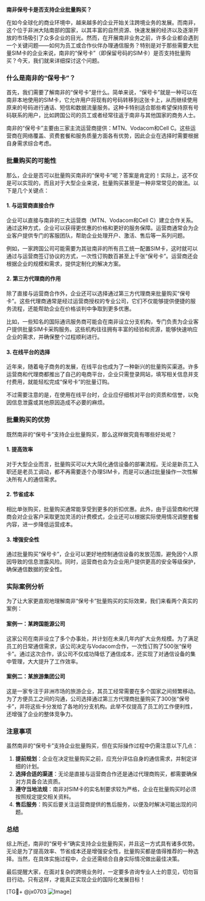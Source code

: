 **南非保号卡是否支持企业批量购买？**

在如今全球化的商业环境中，越来越多的企业开始关注跨境业务的发展。而南非，这个位于非洲大陆南部的国家，以其丰富的自然资源、快速发展的经济以及逐渐开放的市场吸引了众多企业的目光。然而，在开展南非业务之前，许多企业都会遇到一个关键问题——如何为员工或合作伙伴办理通信服务？特别是对于那些需要大批量SIM卡的企业来说，南非的“保号卡”（即保留号码的SIM卡）是否支持批量购买？今天，我们就来详细探讨这个问题。

### 什么是南非的“保号卡”？

首先，我们需要了解南非的“保号卡”是什么。简单来说，“保号卡”就是一种可以在南非本地使用的SIM卡，它允许用户将现有的号码转移到这张卡上，从而继续使用原来的号码进行通话、短信和数据流量服务。这种卡特别适合那些希望保持原有号码联系的用户，比如跨国公司的员工或者经常往返于南非与其他国家的商务人士。

南非的“保号卡”主要由三家主流运营商提供：MTN、Vodacom和Cell C。这些运营商在网络覆盖、资费套餐和服务质量方面各有优势，因此企业在选择时需要根据自身需求综合考虑。

### 批量购买的可能性

那么，企业是否可以批量购买南非的“保号卡”呢？答案是肯定的！实际上，这不仅是可以实现的，而且对于大型企业来说，批量购买甚至是一种非常常见的做法。以下是几个关键点：

#### 1. **与运营商直接合作**
企业可以直接与南非的三大运营商（MTN、Vodacom和Cell C）建立合作关系。通过这种方式，企业可以获得更优惠的价格和更好的服务保障。运营商通常会为企业客户提供专门的客服团队，帮助企业处理开户、激活、售后等一系列问题。

例如，一家跨国公司可能需要为其驻南非的所有员工统一配置SIM卡，这时就可以通过与运营商签订协议的方式，一次性订购数百甚至上千张“保号卡”。运营商还会根据企业的规模和需求，提供定制化的解决方案。

#### 2. **第三方代理商的作用**
除了直接与运营商合作外，企业还可以选择通过第三方代理商来批量购买“保号卡”。这些代理商通常是经过运营商授权的专业公司，它们不仅能够提供便捷的服务流程，还能帮助企业在价格谈判中争取到更多优惠。

比如，一些知名的国际通讯服务商可能会在南非设立分支机构，专门负责为企业客户提供批量SIM卡采购服务。这些机构往往拥有丰富的经验和资源，能够快速响应企业的需求，并确保整个过程顺利进行。

#### 3. **在线平台的选择**
近年来，随着电子商务的发展，在线平台也成为了一种新兴的批量购买渠道。许多运营商和代理商都推出了自己的电商平台，企业只需登录网站，填写相关信息并支付费用，就能轻松完成“保号卡”的批量订购。

不过需要注意的是，在使用在线平台时，企业应仔细核对平台的资质和信誉，以免因信息泄露或其他原因造成不必要的麻烦。

### 批量购买的优势

既然南非的“保号卡”支持企业批量购买，那么这样做究竟有哪些好处呢？

#### 1. **提高效率**
对于大型企业而言，批量购买可以大大简化通信设备的部署流程。无论是新员工入职还是老员工调动，都不再需要逐个办理SIM卡，而是可以通过批量操作一次性解决所有人的通信需求。

#### 2. **节省成本**
相比单张购买，批量购买通常能享受到更多的折扣优惠。此外，由于运营商和代理商会对企业客户采取更加灵活的计费模式，企业还可以根据实际使用情况调整套餐内容，进一步降低运营成本。

#### 3. **增强安全性**
通过批量购买“保号卡”，企业可以更好地控制通信设备的发放范围，避免因个人原因导致的信息泄露风险。同时，运营商也会为企业用户提供更高的安全等级保护，确保通信数据的安全性。

### 实际案例分析

为了让大家更直观地理解南非“保号卡”批量购买的实际效果，我们来看两个真实的案例：

#### 案例一：某跨国能源公司
这家公司在南非设立了多个办事处，并计划在未来几年内扩大业务规模。为了满足员工的日常通信需求，该公司决定与Vodacom合作，一次性订购了500张“保号卡”。通过这次合作，该公司不仅成功降低了通信成本，还实现了对通信设备的集中管理，大大提升了工作效率。

#### 案例二：某旅游集团公司
这是一家专注于非洲市场的旅游企业，其员工经常需要在多个国家之间频繁移动。为了方便员工之间的沟通，公司选择通过第三方代理商批量购买了300张“保号卡”，并将这些卡分发给了各地的分支机构。此举不仅提高了员工的工作便利性，还增强了企业的整体竞争力。

### 注意事项

虽然南非的“保号卡”支持企业批量购买，但在实际操作过程中仍需注意以下几点：

1. **提前规划**：企业在决定批量购买之前，应充分评估自身的通信需求，并制定详细的计划。
2. **选择合适的渠道**：无论是直接与运营商合作还是通过代理商购买，都需要确保对方具备合法资质。
3. **遵守当地法规**：南非对SIM卡的实名制要求较为严格，企业在批量购买时必须按照规定提交相关资料。
4. **售后服务**：购买后要关注运营商提供的售后服务，以便及时解决可能出现的问题。

### 总结

综上所述，南非的“保号卡”确实支持企业批量购买，并且这一方式具有诸多优势。无论是为了提高效率、节省成本还是增强安全性，批量购买都是值得推荐的一种选择。当然，在具体实施过程中，企业还需结合自身实际情况做出最佳决策。

最后提醒大家，在面对复杂的跨境业务时，一定要多咨询专业人士的意见，切勿盲目行动。只有这样，才能真正实现企业的国际化发展目标！

[TG💪+ @jx0703 ![Image](https://github.com/user-attachments/assets/dbca1d08-cadb-493c-b0ec-ad6f7a83f270)]